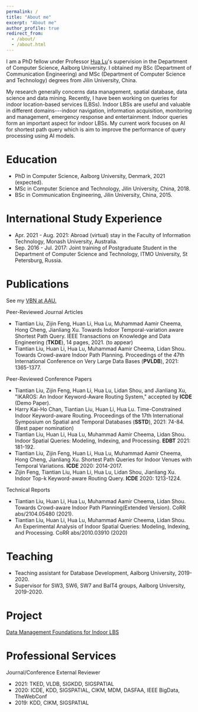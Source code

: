 ```yaml
---
permalink: /
title: "About me"
excerpt: "About me"
author_profile: true
redirect_from: 
  - /about/
  - /about.html
---
```


I am a PhD fellow under Professor [Hua Lu](https://luhua.ruc.dk/)'s supervision in the Department of Computer Science, Aalborg University.  I obtained my BSc (Department of Communication Engineering) and MSc (Department of Computer Science and Technology) degrees from Jilin University, China. 

My research generally concerns data management, spatial database, data science and data mining. Recently, I have been working on queries for indoor location-based services (LBSs). Indoor LBSs are useful and valuable in different domains---indoor navigation, information acquisition, monitoring and management, emergency response and entertainment. Indoor queries form an important aspect for indoor LBSs. My current work focuses on AI for shortest path query which is aim to improve the performance of query processing using AI models.

Education
======
* PhD in Computer Science, Aalborg University, Denmark, 2021 (expected).
* MSc in Computer Science and Technology, Jilin University, China, 2018.
* BSc in Communication Engineering, Jilin University, China, 2015.

International Study Experience
=====
* Apr. 2021 - Aug. 2021: Abroad (virtual) stay in the Faculty of Information Technology, Monash University, Australia.
* Sep. 2016 - Jul. 2017: Joint training of Postgraduate Student in the Department of Computer Science and Technology, ITMO University, St Petersburg, Russia.

Publications
======
See my [VBN at AAU.](https://vbn.aau.dk/en/persons/145323)

Peer-Reviewed Journal Articles
* Tiantian Liu, Zijin Feng, Huan Li, Hua Lu, Muhammad Aamir Cheema, Hong Cheng, Jianliang Xu. Towards Indoor Temporal-variation aware Shortest Path Query. IEEE Transactions on Knowledge and Data Engineering (__TKDE__), 14 pages, 2021. (to appear)
* Tiantian Liu, Huan Li, Hua Lu, Muhammad Aamir Cheema, Lidan Shou. Towards Crowd-aware Indoor Path Planning. Proceedings of the 47th International Conference on Very Large Data Bases (__PVLDB__), 2021: 1365-1377.

Peer-Reviewed Conference Papers
* Tiantian Liu, Zijin Feng, Huan Li, Hua Lu, Lidan Shou, and Jianliang Xu, "IKAROS: An Indoor Keyword-Aware Routing System," accepted by __ICDE__ (Demo Paper).
* Harry Kai-Ho Chan, Tiantian Liu, Huan Li, Hua Lu. Time-Constrained Indoor Keyword-aware Routing. Proceedings of the 17th International Symposium on Spatial and Temporal Databases (__SSTD__), 2021: 74-84. (Best paper nomination)
* Tiantian Liu, Huan Li, Hua Lu, Muhammad Aamir Cheema, Lidan Shou. Indoor Spatial Queries: Modeling, Indexing, and Processing. __EDBT__ 2021: 181-192.
* Tiantian Liu, Zijin Feng, Huan Li, Hua Lu, Muhammad Aamir Cheema, Hong Cheng, Jianliang Xu. Shortest Path Queries for Indoor Venues with Temporal Variations. __ICDE__ 2020: 2014-2017.
* Zijin Feng, Tiantian Liu, Huan Li, Hua Lu, Lidan Shou, Jianliang Xu. Indoor Top-k Keyword-aware Routing Query. __ICDE__ 2020: 1213-1224.

Technical Reports
* Tiantian Liu, Huan Li, Hua Lu, Muhammad Aamir Cheema, Lidan Shou. Towards Crowd-aware Indoor Path Planning(Extended Version). CoRR abs/2104.05480 (2021).
* Tiantian Liu, Huan Li, Hua Lu, Muhammad Aamir Cheema, Lidan Shou. An Experimental Analysis of Indoor Spatial Queries: Modeling, Indexing, and Processing. CoRR abs/2010.03910 (2020)
  
Teaching
======
* Teaching assistant for Database Development, Aalborg University, 2019-2020.
* Supervisor for SW3, SW6, SW7 and BaIT4 groups, Aalborg University, 2019-2020.
  
Project
======
[Data Management Foundations for Indoor LBS](https://indoorlbs.github.io)

Professional Services
======
Journal/Conference External Reviewer

* 2021: TKED, VLDB, SIGKDD, SIGSPATIAL
* 2020: ICDE, KDD, SIGSPATIAL, CIKM, MDM, DASFAA, IEEE BigData, TheWebConf
* 2019: KDD, CIKM, SIGSPATIAL
  

